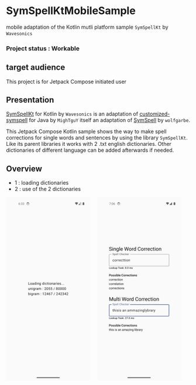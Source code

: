 # SymSpellKtMobileSample
mobile adaptation of the Kotlin mutli platform sample `SymSpellKt` by `Wavesonics`

### Project status : Workable

## target audience
This project is for Jetpack Compose initiated user

## Presentation
[SymSpellKt](https://github.com/Wavesonics/SymSpellKt/) for Kotlin by `Wavesonics` is an adaptation of [customized-symspell](https://github.com/MighTguY/customized-symspell) for Java by `MighTguY` itself an adaptation of [SymSpell](https://github.com/wolfgarbe/symspell) by `wolfgarbe`.

This Jetpack Compose Kotlin sample shows the way to make spell corrections for single words and sentences by using the library `SymSpellKt`. Like its parent libraries it works with 2 .txt english dictionaries. Other dictionaries of different language can be added afterwards if needed.

## Overview
- 1 : loading dictionaries
- 2 : use of the 2 dictionaries

<img src="/app/screenshots/screen1.png" alt="loading dictionaries" height="500">&emsp;
<img src="/app/screenshots/screen2.png" alt="use of the 2 dictionaries" height="500">
